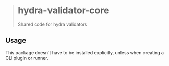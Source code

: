 > # hydra-validator-core
> Shared code for hydra validators

## Usage

This package doesn't have to be installed explicitly, unless when creating
a CLI plugin or runner.
